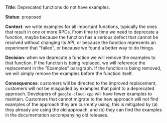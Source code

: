 **Title**: Deprecated functions do not have examples.

**Status**: proposed

**Context**: we write examples for all important functions, typically the ones
that result in one or more RPCs. From time to time we need to deprecate a
function, maybe because the function has a serious defect that cannot be
resolved without changing its API, or because the function represents an
experiment that "failed", or because we found a better way to do things.

**Decision**: when we deprecate a function we will remove the examples to that
function. If the function is being replaced, we will reference the replacement
in the "Examples" paragraph. If the function is being removed, we will simply
remove the examples before the function itself.

**Consequences**: customers will be directed to the improved replacement,
customers will not be misguided by examples that point to a deprecated approach.
Developers of `google-cloud-cpp` will have fewer examples to maintain. Customers
that cannot migrate to the new approach will not find examples of the approach
they are currently using, this is mitigated by (a) they already are using the
old approach, and (b) they can find the examples in the documentation
accompanying old releases.
